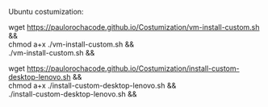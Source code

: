 Ubuntu costumization: </br>

wget https://paulorochacode.github.io/Costumization/vm-install-custom.sh &&</br>
chmod a+x ./vm-install-custom.sh &&</br>
./vm-install-custom.sh &&</br>

wget https://paulorochacode.github.io/Costumization/install-custom-desktop-lenovo.sh &&</br>
chmod a+x ./install-custom-desktop-lenovo.sh &&</br>
./install-custom-desktop-lenovo.sh &&</br>

